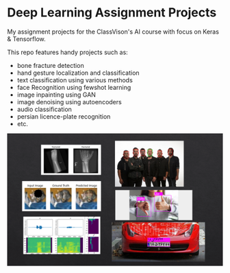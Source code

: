 # Deep Learning Assignment Projects
My assignment projects for the ClassVison's AI course with focus on Keras &amp; Tensorflow.
  
This repo features handy projects such as:
* bone fracture detection
* hand gesture localization and classification
* text classification using various methods
* face Recognition using fewshot learning
* image inpainting using GAN
* image denoising using autoencoders
* audio classification
* persian licence-plate recognition
* etc.


![My Photo](overview.png)
